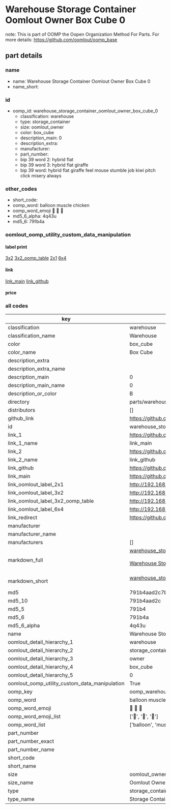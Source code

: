 # Warehouse Storage Container Oomlout Owner Box Cube 0  

note: This is part of OOMP the Oopen Organization Method For Parts. For more details: https://github.com/oomlout/oomp_base

##  part details
  







### name
* name: Warehouse Storage Container Oomlout Owner Box Cube 0
* name_short: 
### id
* oomp_id: warehouse_storage_container_oomlout_owner_box_cube_0
  * classification: warehouse
  * type: storage_container
  * size: oomlout_owner
  * color: box_cube
  * description_main: 0
  * description_extra: 
  * manufacturer: 
  * part_number: 
  * bip 39 word 2: hybrid flat
  * bip 39 word 3: hybrid flat giraffe
  * bip 39 word: hybrid flat giraffe feel mouse stumble job kiwi pitch click misery always

### other_codes
* short_code: 
* oomp_word: balloon muscle chicken
* oomp_word_emoji :balloon: :muscle: :chicken:
* md5_6_alpha: 4q43u
* md5_6: 791b4a






### oomlout_oomp_utility_custom_data_manipulation
#### label print
[3x2](http://192.168.1.245:1112/?label=oomp%204q43u)
[3x2_oomp_table](http://192.168.1.108:1112/?label=oomp%204q43u)
[2x1](http://192.168.1.242:1112/?label=oomp%204q43u)
[6x4](http://192.168.1.55:1112/?label=oomp%204q43u)    

#### link

[link_main](https://github.com/oomlout/oomlout_oomp_version_1_messy/tree/main/parts/warehouse_storage_container_oomlout_owner_box_cube_0) [link_github](https://github.com/oomlout/oomlout_oomp_version_1_messy/tree/main/parts/warehouse_storage_container_oomlout_owner_box_cube_0)                             

#### price







### all codes 
| key | value |  
| --- | --- |  
| classification | warehouse |  
| classification_name | Warehouse |  
| color | box_cube |  
| color_name | Box Cube |  
| description_extra |  |  
| description_extra_name |  |  
| description_main | 0 |  
| description_main_name | 0 |  
| description_or_color | B  |  
| directory | parts/warehouse_storage_container_oomlout_owner_box_cube_0 |  
| distributors | [] |  
| github_link | https://github.com/oomlout/oomlout_oomp_part_src/tree/main/parts/warehouse_storage_container_oomlout_owner_box_cube_0 |  
| id | warehouse_storage_container_oomlout_owner_box_cube_0 |  
| link_1 | https://github.com/oomlout/oomlout_oomp_version_1_messy/tree/main/parts/warehouse_storage_container_oomlout_owner_box_cube_0 |  
| link_1_name | link_main |  
| link_2 | https://github.com/oomlout/oomlout_oomp_version_1_messy/tree/main/parts/warehouse_storage_container_oomlout_owner_box_cube_0 |  
| link_2_name | link_github |  
| link_github | https://github.com/oomlout/oomlout_oomp_version_1_messy/tree/main/parts/warehouse_storage_container_oomlout_owner_box_cube_0 |  
| link_main | https://github.com/oomlout/oomlout_oomp_version_1_messy/tree/main/parts/warehouse_storage_container_oomlout_owner_box_cube_0 |  
| link_oomlout_label_2x1 | http://192.168.1.242:1112/?label=oomp%204q43u |  
| link_oomlout_label_3x2 | http://192.168.1.245:1112/?label=oomp%204q43u |  
| link_oomlout_label_3x2_oomp_table | http://192.168.1.108:1112/?label=oomp%204q43u |  
| link_oomlout_label_6x4 | http://192.168.1.55:1112/?label=oomp%204q43u |  
| link_redirect | https://github.com/oomlout/oomlout_oomp_version_1_messy/tree/main/parts/warehouse_storage_container_oomlout_owner_box_cube_0 |  
| manufacturer |  |  
| manufacturer_name |  |  
| manufacturers | [] |  
| markdown_full | [warehouse_storage_container_oomlout_owner_box_cube_0](none)<br>[](none)<br>[Warehouse Storage Container Oomlout Owner Box Cube 0](none)<br><br> |  
| markdown_short | [warehouse_storage_container_oomlout_owner_box_cube_0](none)<br><br> |  
| md5 | 791b4aad2c7b6f035ec8554cc4562380 |  
| md5_10 | 791b4aad2c |  
| md5_5 | 791b4 |  
| md5_6 | 791b4a |  
| md5_6_alpha | 4q43u |  
| name | Warehouse Storage Container Oomlout Owner Box Cube 0 |  
| oomlout_detail_hierarchy_1 | warehouse |  
| oomlout_detail_hierarchy_2 | storage_container |  
| oomlout_detail_hierarchy_3 | owner |  
| oomlout_detail_hierarchy_4 | box_cube |  
| oomlout_detail_hierarchy_5 | 0 |  
| oomlout_oomp_utility_custom_data_manipulation | True |  
| oomp_key | oomp_warehouse_storage_container_oomlout_owner_box_cube_0 |  
| oomp_word | balloon muscle chicken |  
| oomp_word_emoji | :balloon: :muscle: :chicken: |  
| oomp_word_emoji_list | [':balloon:', ':muscle:', ':chicken:'] |  
| oomp_word_list | ['balloon', 'muscle', 'chicken'] |  
| part_number |  |  
| part_number_exact |  |  
| part_number_name |  |  
| short_code |  |  
| short_name |  |  
| size | oomlout_owner |  
| size_name | Oomlout Owner |  
| type | storage_container |  
| type_name | Storage Container |  

